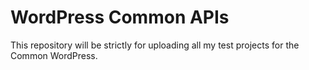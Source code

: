 # WordPress Common APIs

This repository will be strictly for uploading all my test projects for the Common WordPress.
